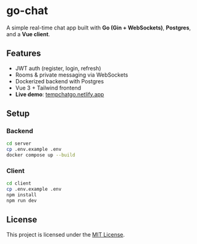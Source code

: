 # go-chat

A simple real-time chat app built with **Go (Gin + WebSockets)**, **Postgres**, and a **Vue client**.  

## Features

- JWT auth (register, login, refresh)
- Rooms & private messaging via WebSockets
- Dockerized backend with Postgres
- Vue 3 + Tailwind frontend
- **Live demo**: [tempchatgo.netlify.app](https://tempchatgo.netlify.app)

## Setup

### Backend

```sh
cd server
cp .env.example .env
docker compose up --build
```

### Client

```sh
cd client
cp .env.example .env
npm install
npm run dev
```

## License

This project is licensed under the [MIT License](LICENSE).
